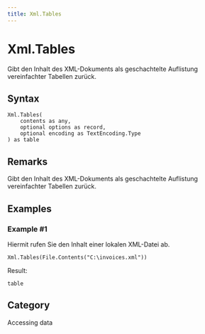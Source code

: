 ```yaml
---
title: Xml.Tables
---
```


# Xml.Tables


Gibt den Inhalt des XML-Dokuments als geschachtelte Auflistung vereinfachter Tabellen zurück.


## Syntax

```powerquery
Xml.Tables(
    contents as any,
    optional options as record,
    optional encoding as TextEncoding.Type
) as table
```


## Remarks

Gibt den Inhalt des XML-Dokuments als geschachtelte Auflistung vereinfachter Tabellen zurück.


## Examples

### Example #1 
Hiermit rufen Sie den Inhalt einer lokalen XML-Datei ab.
```powerquery
Xml.Tables(File.Contents("C:\invoices.xml"))
```

Result: 
```powerquery
table
```




## Category
Accessing data
